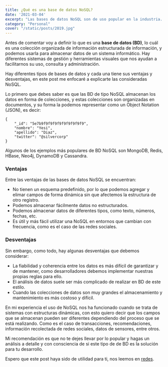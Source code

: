 ```yaml
---
title: ¿Qué es una base de datos NoSQL?
date: '2021-03-04'
excerpt: "Las bases de datos NoSQL son de uso popular en la industria..."
category: "Personal"
cover: "/static/posts/2019.jpg"
---
```


Antes de comentar voy a definir lo que es una <strong>base de datos (BD)</strong>, lo cuál es una colección organizada de información estructurada de información, y podemos usarla para almacenar datos de un sistema informático. Hay diferentes sistemas de gestión y herramientas visuales que nos ayudan a facilitarnos su uso, consulta y administración.

Hay diferentes tipos de bases de datos y cada una tiene sus ventajas y desventajas, en este post me enfocaré a explicarte las consideradas NoSQL.

Lo primero que debes saber es que las BD de tipo NoSQL almacenan los datos en forma de colecciones, y estas colecciones son organizadas en documentos, y su forma la podemos representar como un Object Notation (JSON), es decir:

```
{
    "_id": "5e7b9f9f9f9f9f9f9f9f9f9",
    "nombre": "Yesi",
    "apellido": "Diaz",
    "twitter": "@silvercorp"
}
```

Algunos de los ejemplos más populares de BD NoSQL son MongoDB, Redis, HBase, Neo4j, DynamoDB y Cassandra.


### Ventajas

Entre las ventajas de las bases de datos NoSQL se encuentran:

* No tienen un esquema predefinido, por lo que podemos agregar y elimar campos de forma dinámica sin que afectemos la estructura de otro registro.
* Podemos almacenar fácilmente datos no estructurados.
* Podemos almacenar datos de diferentes tipos, como texto, números, fechas, etc.
* Es útil y más fácil utilizar una NoSQL en entornos que cambian con frecuencia, como es el caso de las redes sociales.


### Desventajas

Sin embargo, como todo, hay algunas desventajas que debemos considerar:

* La fiabilidad y coherencia entre los datos es más difícil de garantizar y de mantener, como desarrolladores debemos implementar nuestras propias reglas para ello.
* El análisis de datos suele ser más complicado de realizar en BD de este estilo.
* Cuando las colecciones de datos son muy grandes el almacenamiento y mantenimiento es más costoso y difícil.


En mi experiencia el uso de NoSQL nos ha funcionado cuando se trata de sistemas con estructuras dinámicas, con esto quiero decir que los campos que se almacenan pueden ser diferentes dependiendo del proceso que se está realizando. Como es el caso de transacciones, recomendaciones, información recolectada de redes sociales, datos de sensores, entre otros.

Mi recomendación es que no te dejes llevar por lo popular y hagas un análisis a detalle y con consciencia de si este tipo de de BD es la solución para tu desarrollo.

Espero que este post haya sido de utilidad para ti, nos leemos en [redes](https://www.twitter.com/silvercorp). 





